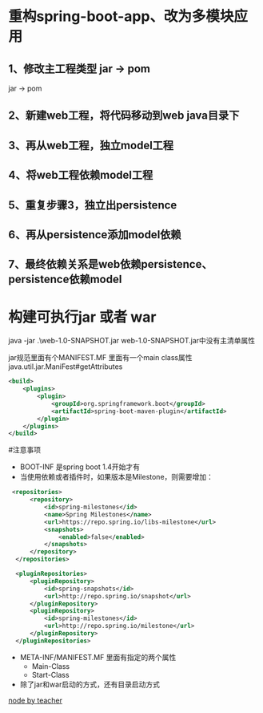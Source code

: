 # 重构spring-boot-app、改为多模块应用
## 1、修改主工程类型 jar -> pom
<packaging>jar</packaging> -> <packaging>pom</packaging>
## 2、新建web工程，将代码移动到web java目录下
## 3、再从web工程，独立model工程
## 4、将web工程依赖model工程
## 5、重复步骤3，独立出persistence
## 6、再从persistence添加model依赖
## 7、最终依赖关系是web依赖persistence、persistence依赖model

# 构建可执行jar 或者 war
java -jar .\web-1.0-SNAPSHOT.jar
web-1.0-SNAPSHOT.jar中没有主清单属性

jar规范里面有个MANIFEST.MF 里面有一个main class属性
java.util.jar.ManiFest#getAttributes
```xml
<build>
    <plugins>
        <plugin>
            <groupId>org.springframework.boot</groupId>
            <artifactId>spring-boot-maven-plugin</artifactId>
        </plugin>
    </plugins>
</build>
```

#注意事项
* BOOT-INF 是spring boot 1.4开始才有
* 当使用依赖或者插件时，如果版本是Milestone，则需要增加：
```xml
 <repositories>
      <repository>
          <id>spring-milestones</id>
          <name>Spring Milestones</name>
          <url>https://repo.spring.io/libs-milestone</url>
          <snapshots>
              <enabled>false</enabled>
          </snapshots>
      </repository>
  </repositories>

  <pluginRepositories>
      <pluginRepository>
          <id>spring-snapshots</id>
          <url>http://repo.spring.io/snapshot</url>
      </pluginRepository>
      <pluginRepository>
          <id>spring-milestones</id>
          <url>http://repo.spring.io/milestone</url>
      </pluginRepository>
  </pluginRepositories>
```
* META-INF/MANIFEST.MF 里面有指定的两个属性
    + Main-Class
    + Start-Class
* 除了jar和war启动的方式，还有目录启动方式


[node by teacher](http://git.gupaoedu.com/java-vip/xiaomage-space/tree/master/VIP%E8%AF%BE/spring-boot/lesson-1)





